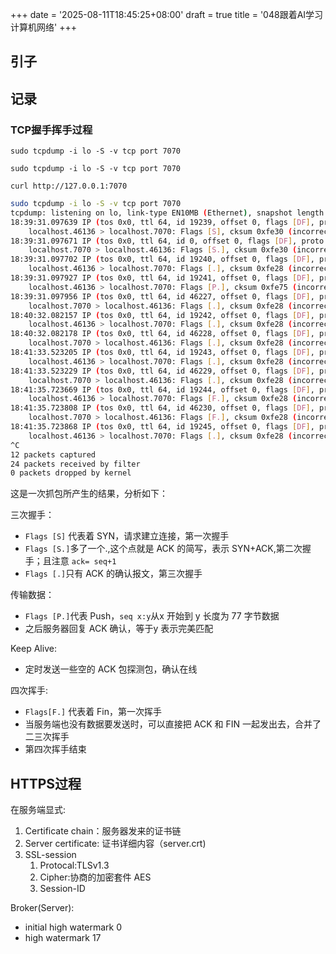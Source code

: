 +++
date = '2025-08-11T18:45:25+08:00'
draft = true
title = '048跟着AI学习计算机网络'
+++

## 引子


## 记录

### TCP握手挥手过程

`sudo tcpdump -i lo -S -v tcp port 7070`

`sudo tcpdump -i lo -S -v tcp port 7070`

`curl http://127.0.0.1:7070`

```bash
sudo tcpdump -i lo -S -v tcp port 7070
tcpdump: listening on lo, link-type EN10MB (Ethernet), snapshot length 262144 bytes
18:39:31.097639 IP (tos 0x0, ttl 64, id 19239, offset 0, flags [DF], proto TCP (6), length 60)
    localhost.46136 > localhost.7070: Flags [S], cksum 0xfe30 (incorrect -> 0xe79e), seq 3564383388, win 65495, options [mss 65495,sackOK,TS val 3523724659 ecr 0,nop,wscale 7], length 0
18:39:31.097671 IP (tos 0x0, ttl 64, id 0, offset 0, flags [DF], proto TCP (6), length 60)
    localhost.7070 > localhost.46136: Flags [S.], cksum 0xfe30 (incorrect -> 0xa381), seq 2807956798, ack 3564383389, win 65483, options [mss 65495,sackOK,TS val 3523724659 ecr 3523724659,nop,wscale 7], length 0
18:39:31.097702 IP (tos 0x0, ttl 64, id 19240, offset 0, flags [DF], proto TCP (6), length 52)
    localhost.46136 > localhost.7070: Flags [.], cksum 0xfe28 (incorrect -> 0xca3d), ack 2807956799, win 512, options [nop,nop,TS val 3523724659 ecr 3523724659], length 0
18:39:31.097927 IP (tos 0x0, ttl 64, id 19241, offset 0, flags [DF], proto TCP (6), length 129)
    localhost.46136 > localhost.7070: Flags [P.], cksum 0xfe75 (incorrect -> 0x6e9b), seq 3564383389:3564383466, ack 2807956799, win 512, options [nop,nop,TS val 3523724659 ecr 3523724659], length 77
18:39:31.097956 IP (tos 0x0, ttl 64, id 46227, offset 0, flags [DF], proto TCP (6), length 52)
    localhost.7070 > localhost.46136: Flags [.], cksum 0xfe28 (incorrect -> 0xc9f1), ack 3564383466, win 511, options [nop,nop,TS val 3523724659 ecr 3523724659], length 0
18:40:32.082157 IP (tos 0x0, ttl 64, id 19242, offset 0, flags [DF], proto TCP (6), length 52)
    localhost.46136 > localhost.7070: Flags [.], cksum 0xfe28 (incorrect -> 0xdbb7), ack 2807956799, win 512, options [nop,nop,TS val 3523785644 ecr 3523724659], length 0
18:40:32.082178 IP (tos 0x0, ttl 64, id 46228, offset 0, flags [DF], proto TCP (6), length 52)
    localhost.7070 > localhost.46136: Flags [.], cksum 0xfe28 (incorrect -> 0xdbb6), ack 3564383466, win 512, options [nop,nop,TS val 3523785644 ecr 3523724659], length 0
18:41:33.523205 IP (tos 0x0, ttl 64, id 19243, offset 0, flags [DF], proto TCP (6), length 52)
    localhost.46136 > localhost.7070: Flags [.], cksum 0xfe28 (incorrect -> 0xfd7b), ack 2807956799, win 512, options [nop,nop,TS val 3523847085 ecr 3523785644], length 0
18:41:33.523229 IP (tos 0x0, ttl 64, id 46229, offset 0, flags [DF], proto TCP (6), length 52)
    localhost.7070 > localhost.46136: Flags [.], cksum 0xfe28 (incorrect -> 0xebb4), ack 3564383466, win 512, options [nop,nop,TS val 3523847085 ecr 3523724659], length 0
18:41:35.723669 IP (tos 0x0, ttl 64, id 19244, offset 0, flags [DF], proto TCP (6), length 52)
    localhost.46136 > localhost.7070: Flags [F.], cksum 0xfe28 (incorrect -> 0x04e0), seq 3564383466, ack 2807956799, win 512, options [nop,nop,TS val 3523849285 ecr 3523847085], length 0
18:41:35.723808 IP (tos 0x0, ttl 64, id 46230, offset 0, flags [DF], proto TCP (6), length 52)
    localhost.7070 > localhost.46136: Flags [F.], cksum 0xfe28 (incorrect -> 0xfc46), seq 2807956799, ack 3564383467, win 512, options [nop,nop,TS val 3523849285 ecr 3523849285], length 0
18:41:35.723868 IP (tos 0x0, ttl 64, id 19245, offset 0, flags [DF], proto TCP (6), length 52)
    localhost.46136 > localhost.7070: Flags [.], cksum 0xfe28 (incorrect -> 0xfc46), ack 2807956800, win 512, options [nop,nop,TS val 3523849285 ecr 3523849285], length 0
^C
12 packets captured
24 packets received by filter
0 packets dropped by kernel
```

这是一次抓包所产生的结果，分析如下：

三次握手：

- `Flags [S]` 代表着 SYN，请求建立连接，第一次握手
- `Flags [S.]`多了一个.,这个点就是 ACK 的简写，表示 SYN+ACK,第二次握手；且注意 `ack= seq+1`
- `Flags [.]`只有 ACK 的确认报文，第三次握手

传输数据：

- `Flags [P.]`代表 Push，`seq x:y`从x 开始到 y 长度为 77 字节数据
- 之后服务器回复 ACK 确认，等于y 表示完美匹配

Keep Alive:

- 定时发送一些空的 ACK 包探测包，确认在线

四次挥手:

- `Flags[F.]` 代表着 Fin，第一次挥手
- 当服务端也没有数据要发送时，可以直接把 ACK 和 FIN 一起发出去，合并了二三次挥手
- 第四次挥手结束

### 

## HTTPS过程

在服务端显式:

1. Certificate chain：服务器发来的证书链
2. Server certificate: 证书详细内容（server.crt)
3. SSL-session
   1. Protocal:TLSv1.3
   2. Cipher:协商的加密套件 AES
   3. Session-ID



Broker(Server):

- initial high watermark 0
- high watermark 17